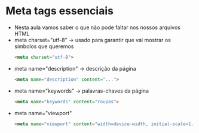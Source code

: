 # Meta tags essenciais
- Nesta aula vamos saber o que não pode faltar nos nossos arquivos HTML
- meta charset="utf-8" -> usado para garantir que vai mostrar os símbolos que queremos
    ~~~html
    <meta charset="utf-8">
    ~~~
- meta name="description" -> descrição da página
    ~~~html
    <meta name="description" content="...">
    ~~~
- meta name="keywords" -> palavras-chaves da página
    ~~~html
    <meta name="keywords" content="roupas">
    ~~~
- meta name="viewport"
    ~~~html
    <meta name="viewport" content="width=device-width, initial-scale=1.0">
    ~~~
